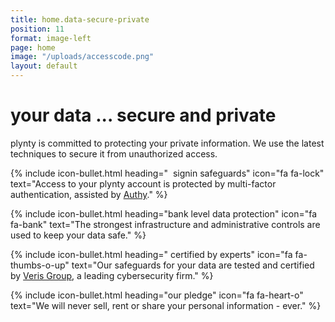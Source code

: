 ```yaml
---
title: home.data-secure-private
position: 11
format: image-left
page: home
image: "/uploads/accesscode.png"
layout: default
---
```


# your data ... secure and private
plynty is committed to protecting your private information. We use the latest techniques to
secure it from unauthorized access.

{% include icon-bullet.html heading="&nbsp;&nbsp;signin safeguards" icon="fa fa-lock"
text="Access to your plynty account is protected by multi-factor authentication, assisted by <a href='https://www.authy.com/' target='_blank'>Authy</a>." %}

{% include icon-bullet.html heading="bank level data protection" icon="fa fa-bank"
text="The strongest infrastructure and administrative controls are used to keep your data safe." %}

{% include icon-bullet.html heading="&nbsp;certified by experts" icon="fa fa-thumbs-o-up"
text="Our safeguards for your data are tested and certified by <a href='https://www.verisgroup.com/' target='_blank'>Veris Group</a>, a leading cybersecurity firm." %}

{% include icon-bullet.html heading="our pledge" icon="fa fa-heart-o"
text="We will never sell, rent or share your personal information - ever." %}
